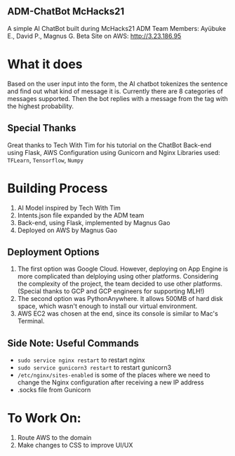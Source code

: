 ## ADM-ChatBot McHacks21
A simple AI ChatBot built during McHacks21
ADM Team Members: Ayübuke E., David P., Magnus G.
Beta Site on AWS: http://3.23.186.95

# What it does
Based on the user input into the form, the AI chatbot tokenizes the sentence and find out what kind of message it is. Currently there are 8 categories of messages supported. Then the bot replies with a message from the tag with the highest probability.

## Special Thanks
Great thanks to Tech With Tim for his tutorial on the ChatBot
Back-end using Flask, AWS Configuration using Gunicorn and Nginx
Libraries used: `TFLearn`, `Tensorflow`, `Numpy`

# Building Process
  1. AI Model inspired by Tech With Tim
  2. Intents.json file expanded by the ADM team
  3. Back-end, using Flask, implemented by Magnus Gao
  4. Deployed on AWS by Magnus Gao

## Deployment Options
  1. The first option was Google Cloud. However, deploying on App Engine is more complicated than delploying using other platforms. Considering the complexity of the project, the team decided to use other platforms. (Special thanks to GCP and GCP engineers for supporting MLH!)
  2. The second option was PythonAnywhere. It allows 500MB of hard disk space, which wasn't enough to install our virtual environment.
  3. AWS EC2 was chosen at the end, since its console is similar to Mac's Terminal. 
  

## Side Note: Useful Commands
- `sudo service nginx restart` to restart nginx
- `sudo service gunicorn3 restart` to restart gunicorn3
- `/etc/nginx/sites-enabled` is some of the places where we need to change the Nginx configuration after receiving a new IP address
- .socks file from Gunicorn



# To Work On:
  1. Route AWS to the domain
  2. Make changes to CSS to improve UI/UX
  
  
  

